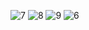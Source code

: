 
![7](https://user-images.githubusercontent.com/67450169/192150432-22ae13b4-1834-4f30-8943-a3d291403e24.png)
![8](https://user-images.githubusercontent.com/67450169/192150433-b4e09f3d-eeb0-4bb8-aa11-62a1583ca431.png)
![9](https://user-images.githubusercontent.com/67450169/192150435-7edfb0c0-1689-4a34-b62e-1e728b48c27c.png)
![6](https://user-images.githubusercontent.com/67450169/192150437-9c0c8e89-cbbd-4d43-8d2b-c812272ca560.png)
